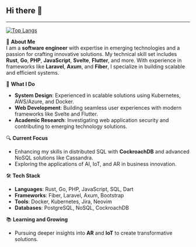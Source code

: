 
<!-- <img src="https://mir-s3-cdn-cf.behance.net/project_modules/disp/7df0bd42774743.57ee5f32bd76e.gif" width="100"> -->

## Hi there 👋

<!--
**MarioHabor/MarioHabor** is a ✨ _special_ ✨ repository because its `README.md` (this file) appears on your GitHub profile.

Here are some ideas to get you started:

- 🔭 I’m currently working on ...
- 🌱 I’m currently learning ...
- 👯 I’m looking to collaborate on ...
- 🤔 I’m looking for help with ...
- 💬 Ask me about ...
- 📫 How to reach me: ...
- 😄 Pronouns: ...
- ⚡ Fun fact: ...
-->
---

[![Top Langs](https://github-readme-stats.vercel.app/api/top-langs/?username=MarioHabor&show_icons=true&theme=tokyonight&layout=compact)](https://github.com/anuraghazra/github-readme-stats)

🌟 **About Me**  
I am a **software engineer** with expertise in emerging technologies and a passion for crafting innovative solutions. My technical skill set includes **Rust**, **Go**, **PHP**, **JavaScript**, **Svelte**, **Flutter**, and more. With experience in frameworks like **Laravel**, **Axum**, and **Fiber**, I specialize in building scalable and efficient systems.

🚀 **What I Do**  
<!--
- **Blockchain Enthusiast**: Currently developing locally managed crypto wallets and exploring blockchain's potential in secure and user-centric applications.
-->
- **System Design**: Experienced in scalable solutions using Kubernetes, AWS/Azure, and Docker.  
- **Web Development**: Building seamless user experiences with modern frameworks like Svelte and Flutter.  
- **Academic Research**: Investigating web application security and contributing to emerging technology solutions.  

🔍 **Current Focus**  
<!--
- Developing a **Laravel-based account system** for managing local cryptocurrency wallets.
-->
- Enhancing my skills in distributed SQL with **CockroachDB** and advanced NoSQL solutions like Cassandra.  
- Exploring the applications of AI, IoT, and AR in business innovation.

🛠️ **Tech Stack**  
- **Languages**: Rust, Go, PHP, JavaScript, SQL, Dart  
- **Frameworks**: Fiber, Laravel, Axum, Bootstrap  
- **Tools**: Docker, Kubernetes, Jira, Neovim  
- **Databases**: PostgreSQL, NoSQL, CockroachDB  

<!--
💡 **Highlighted Projects**  
1. **[Bitcoin Wallet Prototype](#)**  
   A locally managed wallet demonstrating the advantages of user-controlled Bitcoin storage.

2. **[Rust-Based Test Harness](#)**  
   Built for Merchjar to optimize data storage and retrieval with enhanced test coverage.

3. **[Svelte App for Routing](#)**  
   Created dynamic, user-friendly navigation with `svelte-routing` and Vite.
-->

📚 **Learning and Growing**  
- Pursuing deeper insights into **AR** and **IoT** to create transformative solutions.  
<!--
📫 **Let's Connect**  
- **GitHub**: [Your GitHub Profile](#)  
- **LinkedIn**: [Your LinkedIn Profile](#)  
- **Website/Portfolio**: [Your Website](#)  

⚡ **Fun Fact**  
I thrive on combining technical expertise with creativity to solve complex problems and create a meaningful impact.
-->
